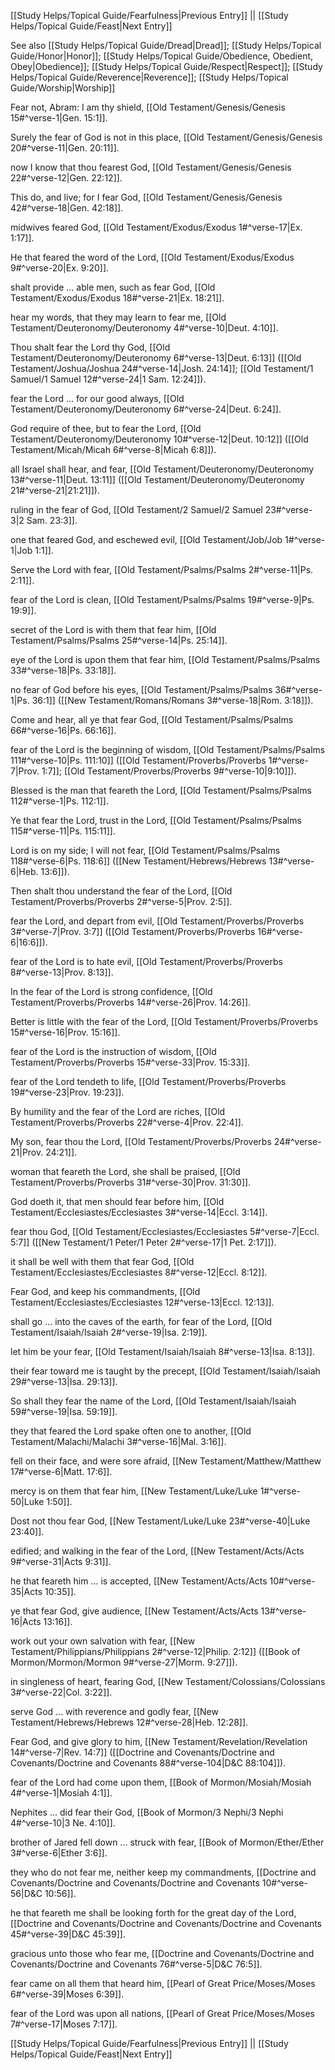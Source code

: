 [[Study Helps/Topical Guide/Fearfulness|Previous Entry]]  ||  [[Study Helps/Topical Guide/Feast|Next Entry]]

 See also [[Study Helps/Topical Guide/Dread|Dread]]; [[Study Helps/Topical Guide/Honor|Honor]]; [[Study Helps/Topical Guide/Obedience, Obedient, Obey|Obedience]]; [[Study Helps/Topical Guide/Respect|Respect]]; [[Study Helps/Topical Guide/Reverence|Reverence]]; [[Study Helps/Topical Guide/Worship|Worship]]

 Fear not, Abram: I am thy shield, [[Old Testament/Genesis/Genesis 15#^verse-1|Gen. 15:1]].

 Surely the fear of God is not in this place, [[Old Testament/Genesis/Genesis 20#^verse-11|Gen. 20:11]].

 now I know that thou fearest God, [[Old Testament/Genesis/Genesis 22#^verse-12|Gen. 22:12]].

 This do, and live; for I fear God, [[Old Testament/Genesis/Genesis 42#^verse-18|Gen. 42:18]].

 midwives feared God, [[Old Testament/Exodus/Exodus 1#^verse-17|Ex. 1:17]].

 He that feared the word of the Lord, [[Old Testament/Exodus/Exodus 9#^verse-20|Ex. 9:20]].

 shalt provide ... able men, such as fear God, [[Old Testament/Exodus/Exodus 18#^verse-21|Ex. 18:21]].

 hear my words, that they may learn to fear me, [[Old Testament/Deuteronomy/Deuteronomy 4#^verse-10|Deut. 4:10]].

 Thou shalt fear the Lord thy God, [[Old Testament/Deuteronomy/Deuteronomy 6#^verse-13|Deut. 6:13]] ([[Old Testament/Joshua/Joshua 24#^verse-14|Josh. 24:14]]; [[Old Testament/1 Samuel/1 Samuel 12#^verse-24|1 Sam. 12:24]]).

 fear the Lord ... for our good always, [[Old Testament/Deuteronomy/Deuteronomy 6#^verse-24|Deut. 6:24]].

 God require of thee, but to fear the Lord, [[Old Testament/Deuteronomy/Deuteronomy 10#^verse-12|Deut. 10:12]] ([[Old Testament/Micah/Micah 6#^verse-8|Micah 6:8]]).

 all Israel shall hear, and fear, [[Old Testament/Deuteronomy/Deuteronomy 13#^verse-11|Deut. 13:11]] ([[Old Testament/Deuteronomy/Deuteronomy 21#^verse-21|21:21]]).

 ruling in the fear of God, [[Old Testament/2 Samuel/2 Samuel 23#^verse-3|2 Sam. 23:3]].

 one that feared God, and eschewed evil, [[Old Testament/Job/Job 1#^verse-1|Job 1:1]].

 Serve the Lord with fear, [[Old Testament/Psalms/Psalms 2#^verse-11|Ps. 2:11]].

 fear of the Lord is clean, [[Old Testament/Psalms/Psalms 19#^verse-9|Ps. 19:9]].

 secret of the Lord is with them that fear him, [[Old Testament/Psalms/Psalms 25#^verse-14|Ps. 25:14]].

 eye of the Lord is upon them that fear him, [[Old Testament/Psalms/Psalms 33#^verse-18|Ps. 33:18]].

 no fear of God before his eyes, [[Old Testament/Psalms/Psalms 36#^verse-1|Ps. 36:1]] ([[New Testament/Romans/Romans 3#^verse-18|Rom. 3:18]]).

 Come and hear, all ye that fear God, [[Old Testament/Psalms/Psalms 66#^verse-16|Ps. 66:16]].

 fear of the Lord is the beginning of wisdom, [[Old Testament/Psalms/Psalms 111#^verse-10|Ps. 111:10]] ([[Old Testament/Proverbs/Proverbs 1#^verse-7|Prov. 1:7]]; [[Old Testament/Proverbs/Proverbs 9#^verse-10|9:10]]).

 Blessed is the man that feareth the Lord, [[Old Testament/Psalms/Psalms 112#^verse-1|Ps. 112:1]].

 Ye that fear the Lord, trust in the Lord, [[Old Testament/Psalms/Psalms 115#^verse-11|Ps. 115:11]].

 Lord is on my side; I will not fear, [[Old Testament/Psalms/Psalms 118#^verse-6|Ps. 118:6]] ([[New Testament/Hebrews/Hebrews 13#^verse-6|Heb. 13:6]]).

 Then shalt thou understand the fear of the Lord, [[Old Testament/Proverbs/Proverbs 2#^verse-5|Prov. 2:5]].

 fear the Lord, and depart from evil, [[Old Testament/Proverbs/Proverbs 3#^verse-7|Prov. 3:7]] ([[Old Testament/Proverbs/Proverbs 16#^verse-6|16:6]]).

 fear of the Lord is to hate evil, [[Old Testament/Proverbs/Proverbs 8#^verse-13|Prov. 8:13]].

 In the fear of the Lord is strong confidence, [[Old Testament/Proverbs/Proverbs 14#^verse-26|Prov. 14:26]].

 Better is little with the fear of the Lord, [[Old Testament/Proverbs/Proverbs 15#^verse-16|Prov. 15:16]].

 fear of the Lord is the instruction of wisdom, [[Old Testament/Proverbs/Proverbs 15#^verse-33|Prov. 15:33]].

 fear of the Lord tendeth to life, [[Old Testament/Proverbs/Proverbs 19#^verse-23|Prov. 19:23]].

 By humility and the fear of the Lord are riches, [[Old Testament/Proverbs/Proverbs 22#^verse-4|Prov. 22:4]].

 My son, fear thou the Lord, [[Old Testament/Proverbs/Proverbs 24#^verse-21|Prov. 24:21]].

 woman that feareth the Lord, she shall be praised, [[Old Testament/Proverbs/Proverbs 31#^verse-30|Prov. 31:30]].

 God doeth it, that men should fear before him, [[Old Testament/Ecclesiastes/Ecclesiastes 3#^verse-14|Eccl. 3:14]].

 fear thou God, [[Old Testament/Ecclesiastes/Ecclesiastes 5#^verse-7|Eccl. 5:7]] ([[New Testament/1 Peter/1 Peter 2#^verse-17|1 Pet. 2:17]]).

 it shall be well with them that fear God, [[Old Testament/Ecclesiastes/Ecclesiastes 8#^verse-12|Eccl. 8:12]].

 Fear God, and keep his commandments, [[Old Testament/Ecclesiastes/Ecclesiastes 12#^verse-13|Eccl. 12:13]].

 shall go ... into the caves of the earth, for fear of the Lord, [[Old Testament/Isaiah/Isaiah 2#^verse-19|Isa. 2:19]].

 let him be your fear, [[Old Testament/Isaiah/Isaiah 8#^verse-13|Isa. 8:13]].

 their fear toward me is taught by the precept, [[Old Testament/Isaiah/Isaiah 29#^verse-13|Isa. 29:13]].

 So shall they fear the name of the Lord, [[Old Testament/Isaiah/Isaiah 59#^verse-19|Isa. 59:19]].

 they that feared the Lord spake often one to another, [[Old Testament/Malachi/Malachi 3#^verse-16|Mal. 3:16]].

 fell on their face, and were sore afraid, [[New Testament/Matthew/Matthew 17#^verse-6|Matt. 17:6]].

 mercy is on them that fear him, [[New Testament/Luke/Luke 1#^verse-50|Luke 1:50]].

 Dost not thou fear God, [[New Testament/Luke/Luke 23#^verse-40|Luke 23:40]].

 edified; and walking in the fear of the Lord, [[New Testament/Acts/Acts 9#^verse-31|Acts 9:31]].

 he that feareth him ... is accepted, [[New Testament/Acts/Acts 10#^verse-35|Acts 10:35]].

 ye that fear God, give audience, [[New Testament/Acts/Acts 13#^verse-16|Acts 13:16]].

 work out your own salvation with fear, [[New Testament/Philippians/Philippians 2#^verse-12|Philip. 2:12]] ([[Book of Mormon/Mormon/Mormon 9#^verse-27|Morm. 9:27]]).

 in singleness of heart, fearing God, [[New Testament/Colossians/Colossians 3#^verse-22|Col. 3:22]].

 serve God ... with reverence and godly fear, [[New Testament/Hebrews/Hebrews 12#^verse-28|Heb. 12:28]].

 Fear God, and give glory to him, [[New Testament/Revelation/Revelation 14#^verse-7|Rev. 14:7]] ([[Doctrine and Covenants/Doctrine and Covenants/Doctrine and Covenants 88#^verse-104|D&C 88:104]]).

 fear of the Lord had come upon them, [[Book of Mormon/Mosiah/Mosiah 4#^verse-1|Mosiah 4:1]].

 Nephites ... did fear their God, [[Book of Mormon/3 Nephi/3 Nephi 4#^verse-10|3 Ne. 4:10]].

 brother of Jared fell down ... struck with fear, [[Book of Mormon/Ether/Ether 3#^verse-6|Ether 3:6]].

 they who do not fear me, neither keep my commandments, [[Doctrine and Covenants/Doctrine and Covenants/Doctrine and Covenants 10#^verse-56|D&C 10:56]].

 he that feareth me shall be looking forth for the great day of the Lord, [[Doctrine and Covenants/Doctrine and Covenants/Doctrine and Covenants 45#^verse-39|D&C 45:39]].

 gracious unto those who fear me, [[Doctrine and Covenants/Doctrine and Covenants/Doctrine and Covenants 76#^verse-5|D&C 76:5]].

 fear came on all them that heard him, [[Pearl of Great Price/Moses/Moses 6#^verse-39|Moses 6:39]].

 fear of the Lord was upon all nations, [[Pearl of Great Price/Moses/Moses 7#^verse-17|Moses 7:17]].

[[Study Helps/Topical Guide/Fearfulness|Previous Entry]]  ||  [[Study Helps/Topical Guide/Feast|Next Entry]]